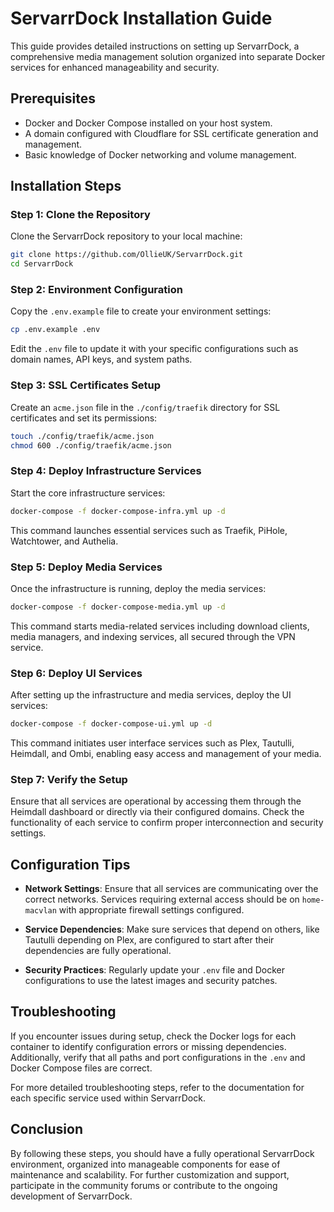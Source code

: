 # ServarrDock Installation Guide

This guide provides detailed instructions on setting up ServarrDock, a comprehensive media management solution organized into separate Docker services for enhanced manageability and security.

## Prerequisites

- Docker and Docker Compose installed on your host system.
- A domain configured with Cloudflare for SSL certificate generation and management.
- Basic knowledge of Docker networking and volume management.

## Installation Steps

### Step 1: Clone the Repository

Clone the ServarrDock repository to your local machine:

```bash
git clone https://github.com/OllieUK/ServarrDock.git
cd ServarrDock
```

### Step 2: Environment Configuration

Copy the `.env.example` file to create your environment settings:

```bash
cp .env.example .env
```

Edit the `.env` file to update it with your specific configurations such as domain names, API keys, and system paths.

### Step 3: SSL Certificates Setup

Create an `acme.json` file in the `./config/traefik` directory for SSL certificates and set its permissions:

```bash
touch ./config/traefik/acme.json
chmod 600 ./config/traefik/acme.json
```

### Step 4: Deploy Infrastructure Services

Start the core infrastructure services:

```bash
docker-compose -f docker-compose-infra.yml up -d
```

This command launches essential services such as Traefik, PiHole, Watchtower, and Authelia.

### Step 5: Deploy Media Services

Once the infrastructure is running, deploy the media services:

```bash
docker-compose -f docker-compose-media.yml up -d
```

This command starts media-related services including download clients, media managers, and indexing services, all secured through the VPN service.

### Step 6: Deploy UI Services

After setting up the infrastructure and media services, deploy the UI services:

```bash
docker-compose -f docker-compose-ui.yml up -d
```

This command initiates user interface services such as Plex, Tautulli, Heimdall, and Ombi, enabling easy access and management of your media.

### Step 7: Verify the Setup

Ensure that all services are operational by accessing them through the Heimdall dashboard or directly via their configured domains. Check the functionality of each service to confirm proper interconnection and security settings.

## Configuration Tips

- **Network Settings**: Ensure that all services are communicating over the correct networks. Services requiring external access should be on `home-macvlan` with appropriate firewall settings configured.

- **Service Dependencies**: Make sure services that depend on others, like Tautulli depending on Plex, are configured to start after their dependencies are fully operational.

- **Security Practices**: Regularly update your `.env` file and Docker configurations to use the latest images and security patches.

## Troubleshooting

If you encounter issues during setup, check the Docker logs for each container to identify configuration errors or missing dependencies. Additionally, verify that all paths and port configurations in the `.env` and Docker Compose files are correct.

For more detailed troubleshooting steps, refer to the documentation for each specific service used within ServarrDock.

## Conclusion

By following these steps, you should have a fully operational ServarrDock environment, organized into manageable components for ease of maintenance and scalability. For further customization and support, participate in the community forums or contribute to the ongoing development of ServarrDock.